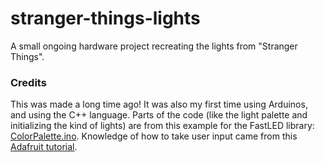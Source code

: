 # stranger-things-lights
A small ongoing hardware project recreating the lights from "Stranger Things".

### Credits
This was made a long time ago! It was also my first time using Arduinos, and using the C++ language. Parts of the code (like the light palette and initializing the kind of lights) are from this example for the FastLED library: [ColorPalette.ino](https://github.com/FastLED/FastLED/blob/master/examples/ColorPalette/ColorPalette.ino).
Knowledge of how to take user input came from this [Adafruit tutorial](https://learn.adafruit.com/adafruit-arduino-lesson-5-the-serial-monitor/the-serial-monitor).
